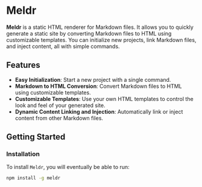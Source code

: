 # Meldr

**Meldr** is a static HTML renderer for Markdown files. It allows you to quickly generate a static site by converting Markdown files to HTML using customizable templates. You can initialize new projects, link Markdown files, and inject content, all with simple commands.

## Features

- **Easy Initialization**: Start a new project with a single command.
- **Markdown to HTML Conversion**: Convert Markdown files to HTML using customizable templates.
- **Customizable Templates**: Use your own HTML templates to control the look and feel of your generated site.
- **Dynamic Content Linking and Injection**: Automatically link or inject content from other Markdown files.

## Getting Started

### Installation

To install `Meldr`, you will eventually be able to run:

```bash
npm install -g meldr
